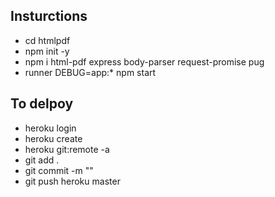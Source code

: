 

## Insturctions
- cd htmlpdf
- npm init -y
- npm i html-pdf express body-parser request-promise pug 
- runner DEBUG=app:* npm start

## To delpoy

- heroku login
- heroku create <app name>
- heroku git:remote -a <app name>
- git add .
- git commit -m ""
- git push heroku master 




